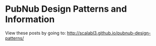# PubNub Design Patterns and Information #

View these posts by going to: http://scalabl3.github.io/pubnub-design-patterns/

